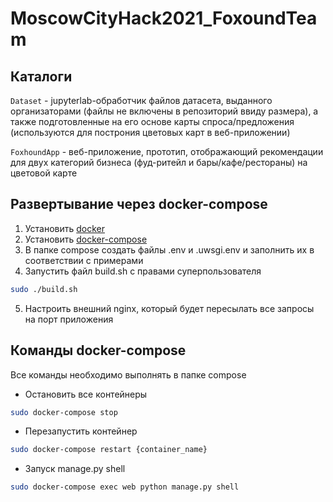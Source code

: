 # MoscowCityHack2021_FoxoundTeam

## Каталоги

`Dataset` - jupyterlab-обработчик файлов датасета, выданного организаторами (файлы не включены в репозиторий ввиду размера), а также подготовленные на его основе карты спроса/предложения (используются для построния цветовых карт в веб-приложении)

`FoxhoundApp` - веб-приложение, прототип, отображающий рекомендации для двух категорий бизнеса (фуд-ритейл и бары/кафе/рестораны) на цветовой карте

## Развертывание через docker-compose
1. Установить [docker](https://docs.docker.com/engine/install/ubuntu/)
2. Установить [docker-compose](https://docs.docker.com/compose/install/)
3. В папке compose создать файлы .env и .uwsgi.env и заполнить их в соответствии с примерами
4. Запустить файл build.sh с правами суперпользователя
```bash
sudo ./build.sh
```
5. Настроить внешний nginx, который будет пересылать все запросы на порт приложения
## Команды docker-compose 
Все команды необходимо выполнять в папке compose
- Остановить все контейнеры
```bash
sudo docker-compose stop
```
- Перезапустить контейнер
```bash
sudo docker-compose restart {container_name}
```
- Запуск manage.py shell
```bash
sudo docker-compose exec web python manage.py shell
```
